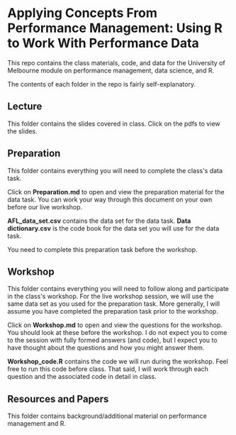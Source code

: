 # Applying Concepts From Performance Management: Using R to Work With Performance Data

This repo contains the class materials, code, and data for the University of Melbourne module on performance management, data science, and R.

The contents of each folder in the repo is fairly self-explanatory.

## Lecture 

This folder contains the slides covered in class. Click on the pdfs to view the slides.

## Preparation

This folder contains everything you will need to complete the class's data task. 

Click on **Preparation.md** to open and view the preparation material for the data task. You can work your way through this document on your own before our live workshop. 

**AFL_data_set.csv** contains the data set for the data task. **Data dictionary.csv** is the code book for the data set you will use for the data task.

You need to complete this preparation task before the workshop.

## Workshop

This folder contains everything you will need to follow along and participate in the class's workshop. For the live workshop session, we will use the same data set as you used for the preparation task. More generally, I will assume you have completed the preparation task prior to the workshop. 

Click on **Workshop.md** to open and view the questions for the workshop. You should look at these before the workshop. I do not expect you to come to the session with fully formed answers (and code), but I expect you to have thought about the questions and how you might answer them.

**Workshop_code.R** contains the code we will run during the workshop. Feel free to run this code before class. That said, I will work through each question and the associated code in detail in class.

## Resources and Papers 

This folder contains background/additional material on performance management and R.




